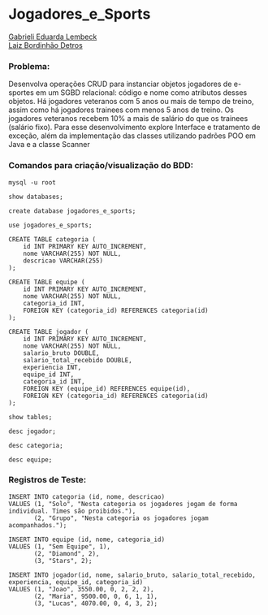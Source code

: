 # Jogadores_e_Sports

<a href="https://github.com/gabilbck" target="_blank">Gabrieli Eduarda Lembeck</a>
<br>
<a href="https://github.com/MegamiAy" target="_blank">Laiz Bordinhão Detros</a>

### Problema:
<p>
  Desenvolva operações CRUD para instanciar objetos jogadores 
de e-sportes em um SGBD relacional: código e nome como 
atributos desses objetos. Há jogadores veteranos com 5 anos 
ou mais de tempo de treino, assim como há jogadores trainees
com menos 5 anos de treino. Os jogadores veteranos recebem
10% a mais de salário do que os trainees (salário fixo). 
Para esse desenvolvimento explore Interface e tratamento de 
exceção, além da implementação das classes utilizando padrões
POO em Java e a classe Scanner
</p>

### Comandos para criação/visualização do BDD:
```
mysql -u root
```
```
show databases;
```
```
create database jogadores_e_sports;
```
```
use jogadores_e_sports;
```
```
CREATE TABLE categoria (
    id INT PRIMARY KEY AUTO_INCREMENT,
    nome VARCHAR(255) NOT NULL,
    descricao VARCHAR(255)
);

CREATE TABLE equipe (
    id INT PRIMARY KEY AUTO_INCREMENT,
    nome VARCHAR(255) NOT NULL,
    categoria_id INT,
    FOREIGN KEY (categoria_id) REFERENCES categoria(id)
);

CREATE TABLE jogador (
    id INT PRIMARY KEY AUTO_INCREMENT,
    nome VARCHAR(255) NOT NULL,
    salario_bruto DOUBLE,
    salario_total_recebido DOUBLE,
    experiencia INT,
    equipe_id INT,
    categoria_id INT,
    FOREIGN KEY (equipe_id) REFERENCES equipe(id),
    FOREIGN KEY (categoria_id) REFERENCES categoria(id)
);
```
```
show tables;
```
```
desc jogador;

desc categoria;

desc equipe;
```

### Registros de Teste:
```
INSERT INTO categoria (id, nome, descricao)
VALUES (1, "Solo", "Nesta categoria os jogadores jogam de forma individual. Times são proibidos."),
       (2, "Grupo", "Nesta categoria os jogadores jogam acompanhados.");

INSERT INTO equipe (id, nome, categoria_id)
VALUES (1, "Sem Equipe", 1),
       (2, "Diamond", 2),
       (3, "Stars", 2);

INSERT INTO jogador(id, nome, salario_bruto, salario_total_recebido, experiencia, equipe_id, categoria_id)
VALUES (1, "Joao", 3550.00, 0, 2, 2, 2),
       (2, "Maria", 9500.00, 0, 6, 1, 1),
       (3, "Lucas", 4070.00, 0, 4, 3, 2);
```
